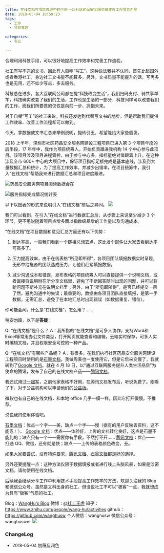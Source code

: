 ```yaml
---
title: 在线文档在项目管理中的应用——以社区药品安全服务网建设工程项目为例
date: 2018-05-04 10:59:23
tags: 
  - 工作
  - 项目管理
 
categories:
  - 专业
 
---
```

合理利用科技手段，可以很好地提高工作效率和完善工作流程。

<!--more-->

社工有写不完的文书，因此有人自嘲“写工”。这种说法我并不认同，首先比起国外或者香港社工，身边社工文书量不能算多，另外，文书质量不能提升的话，写再多也是无用，还不如少写点，多去服务。

科技总在进步，各大互联网公司都在提“科技改变生活”，我们扫码支付、骑共享单车，科技确实改变了我们的生活，工作也是生活的一部分，科技同样可以改变我们的工作，而我们所要做的仅仅是向前一步、拥抱未来。

对于自嘲“写工”的社工来说，科技还发达到代替写文书的地步，但是帮助我们提供工作效率、改善工作流程却可以做到。

今天，拿数据或文书汇总来举例说明，抛砖引玉，希望能给大家些启发。

2018 上半年，深圳市社区药品安全服务网建设工程项目已进入第 3 个项目年度的后半段，17 年年中，我作为项目统筹人，开始负责跟进我机构 14 个中心参与此项目。该项目涉及项目进程管控，由于参与中心多，指标量绝对值跟着上升，在这种涉及全市 600+ 中心的大项目中，保证项目指标足额完成是基本底线，涉及到大量数据汇总和统计，为了提高工作效率，并减少出错率，在项目统筹中，我引入“在线文档”帮助我来进行数据汇总和项目进度跟进。

![药品安全服务网项目阅读数据会在](http://oud08s5yb.bkt.clouddn.com/18-5-4/75682086.jpg)

![服务指标完成情况统计表](http://oud08s5yb.bkt.clouddn.com/18-5-4/26745743.jpg)

以下以图表的形式来说明引入“在线文档”前后之异同。
![](http://oud08s5yb.bkt.clouddn.com/18-5-4/47678279.jpg)

我们可以看到，在引入“在线文档”进行数据汇总后，从步骤上来说至少减少 3 个环节，更不用说随着项目点增多而以指数级暴增的工作量以及沟通成本。

“在线文档”在项目数据和意见汇总方面还有以下优势：
1. 到达率高，一般我们看到一个链接总想去点，这比发个邮件让大家去看到达率可高多了。

1. 压力提高效率，由于在线表格“所见即所得”，各项目团队填报数据实时呈现，无形中给拖沓的团队造成压力，让他们赶紧填报数据。

1. 减少沟通成本和错误，发布表格的项目统筹人可以直接提供一个说明文档，或者直接将说明附在所分享文档里，避免了不断回答随时出现的问题，并可以将新问题不断补充在说明文档里；另外，由于“所见即所得”，是否已经提交一目了然，避免沟通中的失误；最重要的，数据由各项目团队直接填报，是第一手数据，无需汇总，避免了在本地汇总时出现错误（如数据重复、错位）。

你可能会问，什么是“在线文档”，怎么用？……

稍安勿躁，以下是**答疑**：

Q: “在线文档”是什么？
A：我所指的“在线文档”是可多人协作，支持Word和Excel等常用办公文件类型，打开网页就能查看和编辑，云端实时保存，可多人实时编辑文档，并且权限安全可控的一种产品。

Q: “在线文档”有哪些产品呢？
A：有很多，在我们执行社区药品安全服务网建设工程项目时使用的是[石墨文档](https://shimo.im/)，我做周表也一度使用它，但是它后来变慢了，我就转到了[Google 文档](https://docs.google.com/)。就在 4 月 18 日，以“通过互联网服务提升人类生活品质”为使命的腾讯，发布了自己的在线文档产品——[腾讯文档](https://docs.qq.com/)。

我还试用过[一起写](https://yiqixie.com/)，之前他家表格不好用，在腾讯文档发布后，听说免费了。刚看了下，对于公益机构可以申请他们的[公益版](https://yiqixie.com/e/kabu/v/home/fcACKgpekWgVDrYotBLhfqdzM?survey)。

微软也有自己的在线文档，和本地 office 几乎一模一样，因此它打开很慢，不推荐。 

说说我的使用体验吧。

[石墨文档](https://shimo.im/)：优点一个字——美，缺点一个字——慢（据有的用户反映丢资料，这不能忍！）。
[Google 文档](https://docs.google.com/)：优点——体验好，上传的文档转化良好，这点是石墨不能比的；缺点只有一个——需要你有手段，不然打不开……
[腾讯文档](https://docs.qq.com/)：优点——打通 QQ、微信，还有就是快；缺点——上传的表格颜色改变，丑。

如果大家要尝试，没有特殊要求，[腾讯文档](https://docs.qq.com/)、[石墨文档](https://shimo.im/)都是好的选择。

另外还要提醒一点：这种方法仅限于数据填报或者进行线上头脑风暴，如果是涉密文档，请勿使用在线文档。

后续我会继续分享工作中利用技术手段提高工作效率的方法，欢迎关注我的 Blog 和微信公众号。虽然是文科出身的社工，但谁说社工不可以“极客”一点，我就想成为具有“极客”气质的社工。


Blog：[WangHu's Blog](http://wanghusw.top/)
微博：[@社工王虎](https://weibo.com/letianhu)
知乎：https://www.zhihu.com/people/wang-hu/activities
github：https://github.com/wanghusw
个人微信：wanghusw
微信公众号：wanghuswer
![](http://oud08s5yb.bkt.clouddn.com/18-5-4/60822265.jpg)

### ChangeLog
- 2018-05-04 初稿及润色
